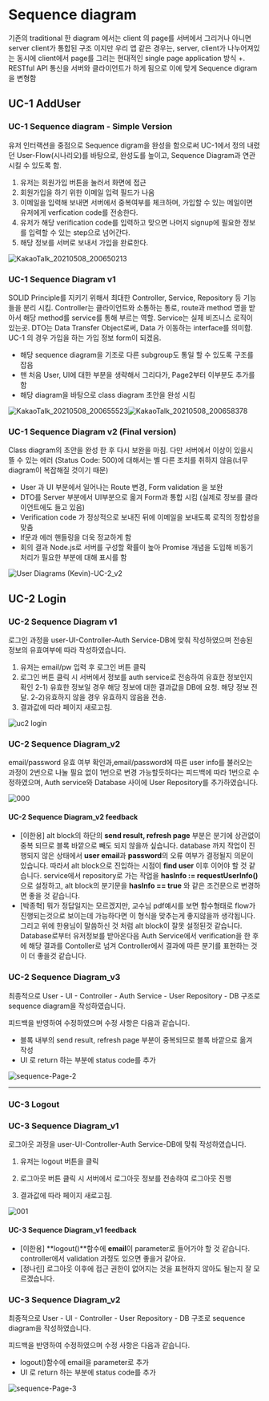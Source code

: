 # Sequence diagram

기존의 traditional 한 diagram 에서는 client 의 page를 서버에서 그리거나 아니면 server client가 통합된 구조 이지만
우리 앱 같은 경우는, server, client가 나누어져있는 동시에 client에서 page를 그리는 현대적인 single page application 방식 +. RESTful API 통신을 서버와 클라이언트가 하게 됨으로 이에 맞게 Sequence digram을 변형함



## UC-1 AddUser

### UC-1 Sequence diagram - Simple Version

유저 인터랙션을 중점으로 Sequence digram을 완성을 함으로써 UC-1에서 정의 내렸던 User-Flow(시나리오)를 바탕으로, 완성도를 높이고, Sequence Diagram과 연관시킬 수 있도록 함.

1. 유저는 회원가입 버튼을 눌러서 화면에 접근
2. 회원가입을 하기 위한 이메일 입력 필드가 나옴
3. 이메일을 입력해 보내면 서버에서 중복여부를 체크하며, 가입할 수 있는 메일이면 유저에게 verfication code를 전송한다.
4. 유저가 해당 verification code를 입력하고 맞으면 나머지 signup에 필요한 정보를 입력할 수 있는 step으로 넘어간다.
5. 해당 정보를 서버로 보내서 가입을 완료한다. 

![KakaoTalk_20210508_200650213](https://user-images.githubusercontent.com/59490892/117540723-6d6fa080-b04b-11eb-9380-84c17eccf541.png)<br>

### UC-1 Sequence Diagram v1

SOLID Principle를 지키기 위해서 최대한 Controller, Service, Repository 등 기능들을 분리 시킴. Controller는 클라이언트와 소통하는 통로, route과 method 명을 받아서 해당 method를 service를 통해 부르는 역할. Service는 실제 비즈니스 로직이 있는곳. DTO는 Data Transfer Object로써, Data 가 이동하는 interface를 의미함. UC-1 의 경우 가입을 하는 가입 정보 form이 되겠음. 

- 해당 sequence diagram을 기조로 다른 subgroup도 통일 할 수 있도록 구조를 잡음
- 맨 처음 User, UI에 대한 부분을 생략해서 그리다가, Page2부터 이부분도 추가를 함
- 해당 diagram을 바탕으로 class diagram 초안을 완성 시킴

![KakaoTalk_20210508_200655523](https://user-images.githubusercontent.com/59490892/117540726-6fd1fa80-b04b-11eb-8f18-a7445611d3c5.jpg)![KakaoTalk_20210508_200658378](https://user-images.githubusercontent.com/59490892/117540728-706a9100-b04b-11eb-8c1d-5872c0eeb565.png)

### UC-1 Sequence Diagram v2 (Final version)

Class diagram의 초안을 완성 한 후 다시 보완을 마침. 다만 서버에서 이상이 있을시 뜰 수 있는 에러 (Status Code: 500)에 대해서는 별 다른 조치를 취하지 않음(너무 diagram이 복잡해질 것이기 때문)

- User 과 UI 부분에서 일어나는 Route 변경, Form validation 을 보완
- DTO를 Server 부분에서 UI부분으로 옮겨 Form과 통합 시킴 (실제로 정보를 클라이언트에도 들고 있음)
- Verification code 가 정상적으로 보내진 뒤에 이메일을 보내도록 로직의 정합성을 맞춤
- If문과 에러 핸들링을 더욱 정교하게 함
- 회의 결과 Node.js로 서버를 구성할 확률이 높아 Promise 개념을 도입해 비동기 처리가 필요한 부분에 대해 표시를 함

![User Diagrams (Kevin)-UC-2_v2](https://user-images.githubusercontent.com/18115360/118354886-2aac4c00-b5a8-11eb-8044-2c6210b9598c.png)







## UC-2 Login

### UC-2 Sequence Diagram v1

로그인 과정을 user-UI-Controller-Auth Service-DB에 맞춰 작성하였으며 전송된 정보의 유효여부에 따라 작성하였습니다.

1.   유저는 email/pw 입력 후 로그인 버튼 클릭
2.   로그인 버튼 클릭 시 서버에서 정보를 auth service로 전송하여 유효한 정보인지 확인
   2-1)   유효한 정보일 경우 해당 정보에 대한 결과값을 DB에 요청. 해당 정보 전달.
   2-2)유효하지 않을 경우 유효하지 않음을 전송.
3. 결과값에 따라 페이지 새로고침.

![uc2 login](https://user-images.githubusercontent.com/59490892/117151119-ba593a00-adf3-11eb-8168-b7a410407b71.JPG)

### UC-2 Sequence Diagram_v2

email/password 유효 여부 확인과,email/password에 따른 user info를 불러오는 과정이 2번으로 나눌 필요 없이 1번으로 변경 가능할듯하다는 피드백에 따라 1번으로 수정하였으며, Auth service와 Database 사이에 User Repository를 추가하였습니다.

![000](https://user-images.githubusercontent.com/59490892/117540895-482f6200-b04c-11eb-9d7c-d33ca258e923.JPG)



#### UC-2 Sequence Diagram_v2 feedback

- [이한용] alt block의 하단의 **send result, refresh page** 부분은 분기에 상관없이 중복 되므로 블록 바깥으로 빼도 되지 않을까 싶습니다. 
  database 까지 작업이 진행되지 않은 상태에서 **user email**과 **password**의 오류 여부가 결정될지 의문이 있습니다. 따라서 alt block으로 진입하는 시점이 **find user** 이후 이어야 할 것 같습니다.
  service에서 repository로 가는 작업을 **hasInfo := requestUserInfo()** 으로 설정하고, alt block의 분기문을 **hasInfo == true** 와 같은 조건문으로 변경하면 좋을 것 같습니다.
- [박종혁] 뭐가 정답일지는 모르겠지만, 교수님 pdf예시를 보면 함수형태로 flow가 진행되는것으로 보이는데 가능하다면 이 형식을 맞추는게 좋지않을까 생각됩니다.
  그리고 위에 한용님이 말씀하신 것 처럼 alt block이 잘못 설정된것 같습니다. Database로부터 유저정보를 받아온다음 Auth Service에서 verification을 한 후에 해당 결과를 Contoller로 넘겨 Controller에서 결과에 따른 분기를 표현하는 것이 더 좋을것 같습니다.



### UC-2 Sequence Diagram_v3

최종적으로 User - UI - Controller - Auth Service - User Repository - DB 구조로 sequence diagram을 작성하였습니다.  

피드백을 반영하여 수정하였으며 수정 사항은 다음과 같습니다.

- 블록 내부의 send result, refresh page 부분이 중복되므로 블록 바깥으로 옮겨 작성
- UI 로 return 하는 부분에 status code를 추가

![sequence-Page-2](https://user-images.githubusercontent.com/59490892/118277740-10b92d80-b504-11eb-9af4-8c70f6e1a6cd.png)


</details>


---

### UC-3 Logout

### UC-3 Sequence Diagram_v1 

로그아웃 과정을 user-UI-Controller-Auth Service-DB에 맞춰 작성하였습니다.

1. 유저는 logout 버튼을 클릭

2. 로그아웃 버튼 클릭 시 서버에서 로그아웃 정보를 전송하여 로그아웃 진행

3. 결과값에 따라 페이지 새로고침.

![001](https://user-images.githubusercontent.com/59490892/117540902-4c5b7f80-b04c-11eb-879a-be96eeac3172.JPG)



#### UC-3 Sequence Diagram_v1 feedback

- [이한용] **logout()**함수에 **email**이 parameter로 들어가야 할 것 같습니다. 
  controller에서 validation 과정도 있으면 좋을거 같아요.
- [정나린] 로그아웃 이후에 접근 권한이 없어지는 것을 표현하지 않아도 될는지 잘 모르겠습니다.



### UC-3 Sequence Diagram_v2 

최종적으로 User - UI - Controller - User Repository - DB 구조로 sequence diagram을 작성하였습니다.  

피드백을 반영하여 수정하였으며 수정 사항은 다음과 같습니다.

- logout()함수에 email을 parameter로 추가
- UI 로 return 하는 부분에 status code를 추가



![sequence-Page-3](https://user-images.githubusercontent.com/59490892/118277882-41996280-b504-11eb-94fb-73a124909073.png)


